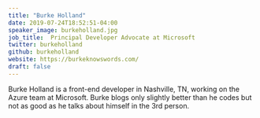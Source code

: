 ```yaml
---
title: "Burke Holland"
date: 2019-07-24T18:52:51-04:00
speaker_image: burkeholland.jpg
job_title:  Principal Developer Advocate at Microsoft
twitter: burkeholland
github: burkeholland
website: https://burkeknowswords.com/
draft: false
---
```


Burke Holland is a front-end developer in Nashville, TN, working on the Azure team at Microsoft. Burke blogs only slightly better than he codes but not as good as he talks about himself in the 3rd person.
